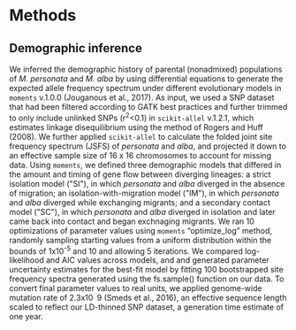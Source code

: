 # Methods

## Demographic inference

We inferred the demographic history of parental (nonadmixed) populations of *M. personata* and *M. alba* by using differential equations to generate the expected allele frequency spectrum under different evolutionary models in `moments` v.1.0.0 (Jouganous et al., 2017). As input, we used a SNP dataset that had been filtered according to GATK best practices and further trimmed to only include unlinked SNPs (r<sup>2</sup><0.1) in `scikit-allel` v.1.2.1, which estimates linkage disequilibrium using the method of Rogers and Huff (2008). We further applied `scikit-allel` to calculate the folded joint site frequency spectrum (JSFS) of *personata* and *alba*, and projected it down to an effective sample size of 16 x 16 chromosomes to account for missing data. Using `moments`, we defined three demographic models that differed in the amount and timing of gene flow between  diverging lineages: a strict isolation model ("SI"), in which *personata* and *alba* diverged in the absence of migration; an isolation-with-migration model ("IM"), in which *personata* and *alba* diverged while exchanging migrants; and a secondary contact model ("SC"), in which *personata* and *alba* diverged in isolation and later came back into contact and began exchnaging migrants. We ran 10 optimizations of parameter values using `moments` “optimize_log” method, randomly sampling starting values from a uniform distribution within the bounds of 1x10<sup>-5</sup> and 10 and allowing 5 iterations. We compared log-likelihood and AIC values across models, and and generated parameter uncertainty estimates for the best-fit model by fitting 100 bootstrapped site frequency spectra generated using the fs.sample() function on our data. To convert final parameter values to real units, we applied genome-wide mutation rate of 2.3x10 9 (Smeds et al., 2016), an effective sequence length scaled to reflect our LD-thinned SNP dataset, a generation time estimate of one year. 
